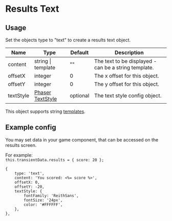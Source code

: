 # Results Text

## Usage

Set the objects type to "text" to create a results text object.

| Name | Type | Default | Description |
|------|------|----------|-------------|
| content | string \| template | "" | The text to be displayed - can be a string template. |
| offsetX | integer | 0 | The x offset for this object. |
| offsetY | integer | 0 | The y offset for this object. |
| textStyle | [Phaser TextStyle](https://photonstorm.github.io/phaser3-docs/Phaser.Types.GameObjects.Text.html#.TextStyle) | optional | The text style config object. |

This object supports string [templates](https://lodash.com/docs/4.17.15#template).

## Example config

You may set data in your game component, that can be accessed on the results screen.  

For example:  
`this.transientData.results = { score: 20 };`

```json5
{
    type: 'text',
    content: 'You scored: <%= score %>',
    offsetX: 0,
    offsetY: -20,
    textStyle: {
        fontFamily: 'ReithSans',
        fontSize: '24px',
        color: '#FFFFFF',
    },
},
```